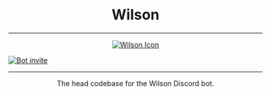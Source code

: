 <h1 align="center"> Wilson </h1>

<hr>

<p align="center">
  <a href="https://discord.gg/UgAPD6CsSg">
  <img class="wilson-img" src="https://images-ext-2.discordapp.net/external/kTz5UHPCHtYsbHlgP7zq00kMyBAvILPCE1w4m7yDq-k/%3Fsize%3D256/https/cdn.discordapp.com/avatars/891487034324168724/e68723997d7c7bab3d85a9475900cbc6.png" alt="Wilson Icon" style="{margin: 1px; border: 1px solid white;  
}"></img></a>
</p>

<a href="https://discord.gg/UgAPD6CsSg">
        <img src="https://user-images.githubusercontent.com/82357502/134057791-f9996005-b1be-47b1-8ab3-d685cf1dd905.png" alt="Bot invite"/>
</a>

<hr>

<p align = "center"> The head codebase for the Wilson Discord bot. </p>
